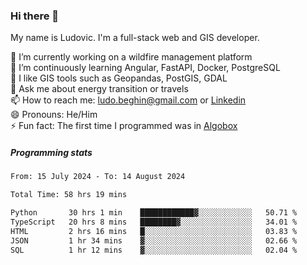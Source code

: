 ### Hi there 👋

My name is Ludovic. I'm a full-stack web and GIS developer.

 🔭 I’m currently working on a wildfire management platform<br/>
 🌱 I’m continuously learning Angular, FastAPI, Docker, PostgreSQL<br/>
 👯 I like GIS tools such as Geopandas, PostGIS, GDAL<br/>
 💬 Ask me about energy transition or travels<br/>
 📫 How to reach me: ludo.beghin@gmail.com or [Linkedin](https://www.linkedin.com/in/ludovic-beghin/)<br/>
 😄 Pronouns: He/Him<br/>
 ⚡ Fun fact: The first time I programmed was in [Algobox](https://fr.wikipedia.org/wiki/Algobox)<br/>

##### Programming stats
<!--START_SECTION:waka-->

```txt
From: 15 July 2024 - To: 14 August 2024

Total Time: 58 hrs 19 mins

Python       30 hrs 1 min    ████████████▓░░░░░░░░░░░░   50.71 %
TypeScript   20 hrs 8 mins   ████████▓░░░░░░░░░░░░░░░░   34.01 %
HTML         2 hrs 16 mins   █░░░░░░░░░░░░░░░░░░░░░░░░   03.83 %
JSON         1 hr 34 mins    ▓░░░░░░░░░░░░░░░░░░░░░░░░   02.66 %
SQL          1 hr 12 mins    ▓░░░░░░░░░░░░░░░░░░░░░░░░   02.04 %
```

<!--END_SECTION:waka-->
